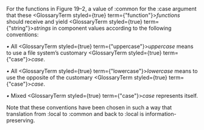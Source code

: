  



For the functions in Figure 19–2, a value of :common for the :case argument that these <GlossaryTerm styled={true} term={"function"}><i>functions</i></GlossaryTerm> should receive and yield <GlossaryTerm styled={true} term={"string"}><i>strings</i></GlossaryTerm> in component values according to the following conventions: 



*•* All <GlossaryTerm styled={true} term={"uppercase"}><i>uppercase</i></GlossaryTerm> means to use a file system’s customary <GlossaryTerm styled={true} term={"case"}><i>case</i></GlossaryTerm>. 



*•* All <GlossaryTerm styled={true} term={"lowercase"}><i>lowercase</i></GlossaryTerm> means to use the opposite of the customary <GlossaryTerm styled={true} term={"case"}><i>case</i></GlossaryTerm>. 



*•* Mixed <GlossaryTerm styled={true} term={"case"}><i>case</i></GlossaryTerm> represents itself. 



Note that these conventions have been chosen in such a way that translation from :local to :common and back to :local is information-preserving. 



